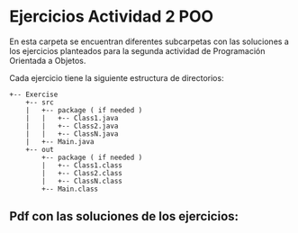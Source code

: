 # Ejercicios Actividad 2 POO

En esta carpeta se encuentran diferentes subcarpetas con las soluciones a los
ejercicios planteados para la segunda actividad de Programación Orientada a Objetos.

Cada ejercicio tiene la siguiente estructura de directorios:
```
+-- Exercise
    +-- src
    |   +-- package ( if needed )
    |   |   +-- Class1.java
    |   |   +-- Class2.java
    |   |   +-- ClassN.java
    |   +-- Main.java
    +-- out
        +-- package ( if needed )
        |   +-- Class1.class
        |   +-- Class2.class
        |   +-- ClassN.class
        +-- Main.class
```

## Pdf con las soluciones de los ejercicios:
[]()
